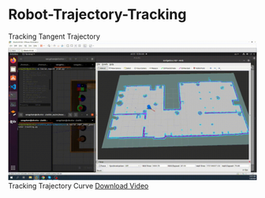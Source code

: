 # Robot-Trajectory-Tracking
Tracking Tangent Trajectory
![Example GIF](PID.gif)
Tracking Trajectory Curve
[Download Video](TrackingHermiteCurves.mp4)
